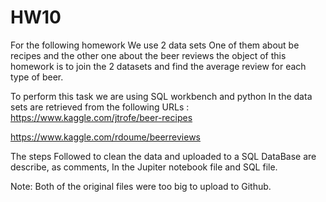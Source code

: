 # HW10


For the following homework We use 2 data sets  One of them about be recipes and the other one about the beer reviews the object of this homework is to join the 2 datasets and find the average  review for each type of beer.

To perform this task we are using SQL workbench and python In the data sets are retrieved from the following URLs :
https://www.kaggle.com/jtrofe/beer-recipes

https://www.kaggle.com/rdoume/beerreviews

The steps Followed to clean the data and uploaded to a SQL DataBase are describe, as comments, In the Jupiter notebook file and SQL file.

Note: Both of the original files were too big to upload to Github.
